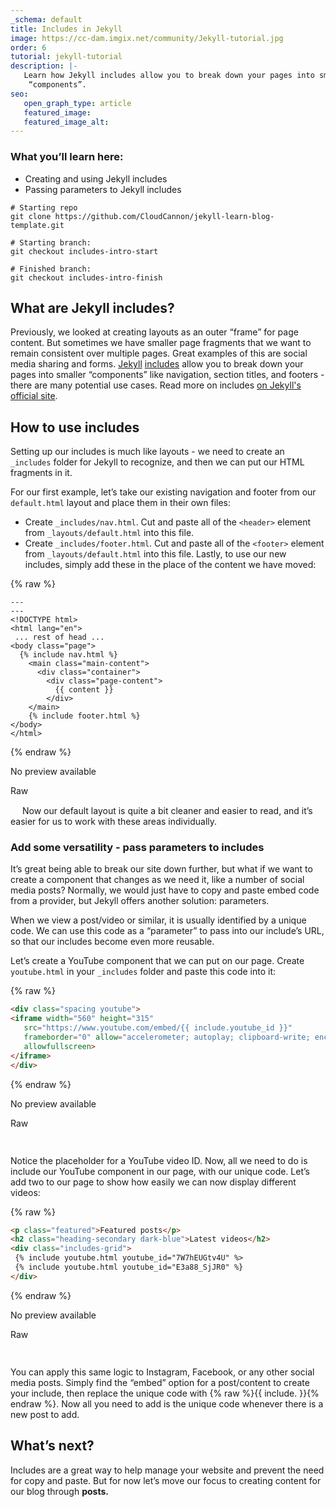 ```yaml
---
_schema: default
title: Includes in Jekyll
image: https://cc-dam.imgix.net/community/Jekyll-tutorial.jpg
order: 6
tutorial: jekyll-tutorial
description: |-
   Learn how Jekyll includes allow you to break down your pages into smaller
    “components”.
seo:
   open_graph_type: article
   featured_image:
   featured_image_alt:
---
```

### What you’ll learn here:

* Creating and using Jekyll includes
* Passing parameters to Jekyll includes

```shell
# Starting repo
git clone https://github.com/CloudCannon/jekyll-learn-blog-template.git

# Starting branch:
git checkout includes-intro-start

# Finished branch:
git checkout includes-intro-finish
```

## What are Jekyll includes?

Previously, we looked at creating layouts as an outer “frame” for page content. But sometimes we have smaller page fragments that we want to remain consistent over multiple pages. Great examples of this are social media sharing and forms. <a target="_blank" rel="noopener" href="https://jekyllrb.com/docs/includes/">Jekyll</a>&nbsp;<a target="_blank" rel="noopener" href="https://jekyllrb.com/docs/includes/">includes</a>&nbsp;allow you to break down your pages into smaller “components” like navigation, section titles, and footers - there are many potential use cases. Read more on includes <a target="_blank" rel="noopener" href="https://jekyllrb.com/docs/includes/">on Jekyll's official site</a>.

## How to use includes

Setting up our includes is much like layouts - we need to create an `_includes` folder for Jekyll to recognize, and then we can put our HTML fragments in it.

For our first example, let’s take our existing navigation and footer from our `default.html` layout and place them in their own files:

* Create `_includes/nav.html`. Cut and paste all of the `<header>` element from `_layouts/default.html` into this file.
* Create `_includes/footer.html`. Cut and paste all of the `<footer>` element from `_layouts/default.html` into this file. Lastly, to use our new includes, simply add these in the place of the content we have moved:

{% raw %}
```plaintext
---
---
<!DOCTYPE html>
<html lang="en">
 ... rest of head ...
<body class="page">
  {% include nav.html %}
    <main class="main-content">
      <div class="container">
        <div class="page-content">
          {{ content }}
        </div>
    </main>
    {% include footer.html %}
</body>
</html>
```
{% endraw %}

<div class="c-card c-card--clickable"><div class="c-card__preview"><p class="u-hide-when-loaded">No preview available</p></div><div class="c-card__content"><div class="c-card__heading"><div class="c-card__icon "><cc-icon name="mdi:data_object" class="u-hide-when-loaded"></cc-icon></div><div class="c-card__heading-content"><p class="c-card__text c-card__text--full-height">Raw</p></div></div></div></div>

<img src="data:image/gif;base64,R0lGODlhAQABAPABAP///wAAACH5BAEKAAAALAAAAAABAAEAAAICRAEAOw==" width="15" title="Click and drag to move" height="15" role="presentation" draggable="true" /> Now our default layout is quite a bit cleaner and easier to read, and it’s easier for us to work with these areas individually.



### Add some versatility - pass parameters to includes

It’s great being able to break our site down further, but what if we want to create a component that changes as we need it, like a number of social media posts? Normally, we would just have to copy and paste embed code from a provider, but Jekyll offers another solution: parameters.

When we view a post/video or similar, it is usually identified by a unique code. We can use this code as a “parameter” to pass into our include’s URL, so that our includes become even more reusable.

Let’s create a YouTube component that we can put on our page. Create `youtube.html` in your `_includes` folder and paste this code into it:

{% raw %}
 ```html
<div class="spacing youtube">
<iframe width="560" height="315"
	src="https://www.youtube.com/embed/{{ include.youtube_id }}"
	frameborder="0" allow="accelerometer; autoplay; clipboard-write; encrypted-media; gyroscope; picture-in-picture"
	allowfullscreen>
</iframe>
</div>
```
{% endraw %}

<div class="c-card c-card--clickable"><div class="c-card__preview"><p class="u-hide-when-loaded">No preview available</p></div><div class="c-card__content"><div class="c-card__heading"><div class="c-card__icon "><cc-icon name="mdi:data_object" class="u-hide-when-loaded"></cc-icon></div><div class="c-card__heading-content"><p class="c-card__text c-card__text--full-height">Raw</p></div></div></div></div>

<img src="data:image/gif;base64,R0lGODlhAQABAPABAP///wAAACH5BAEKAAAALAAAAAABAAEAAAICRAEAOw==" width="15" title="Click and drag to move" height="15" role="presentation" draggable="true" />



Notice the placeholder for a YouTube video ID. Now, all we need to do is include our YouTube component in our page, with our unique code. Let’s add two to our page to show how easily we can now display different videos:

{% raw %}
 ```html
<p class="featured">Featured posts</p>
<h2 class="heading-secondary dark-blue">Latest videos</h2>
<div class="includes-grid">
  {% include youtube.html youtube_id="7W7hEUGtv4U" %>
  {% include youtube.html youtube_id="E3a88_SjJR0" %}
</div>
```
{% endraw %}

<div class="c-card c-card--clickable"><div class="c-card__preview"><p class="u-hide-when-loaded">No preview available</p></div><div class="c-card__content"><div class="c-card__heading"><div class="c-card__icon "><cc-icon name="mdi:data_object" class="u-hide-when-loaded"></cc-icon></div><div class="c-card__heading-content"><p class="c-card__text c-card__text--full-height">Raw</p></div></div></div></div>

<img src="data:image/gif;base64,R0lGODlhAQABAPABAP///wAAACH5BAEKAAAALAAAAAABAAEAAAICRAEAOw==" width="15" title="Click and drag to move" height="15" role="presentation" draggable="true" />



You can apply this same logic to Instagram, Facebook, or any other social media posts. Simply find the “embed” option for a post/content to create your include, then replace the unique code with {% raw %}{{ include.<your variable> }}{% endraw %}. Now all you need to add is the unique code whenever there is a new post to add.

## What’s next?

Includes are a great way to help manage your website and prevent the need for copy and paste. But for now let’s move our focus to creating content for our blog through **posts.**